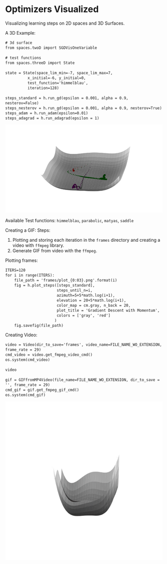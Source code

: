 # Optimizers Visualized

Visualizing learning steps on 2D spaces and 3D Surfaces.  

A 3D Example:  

    # 3d surface
    from spaces.twoD import SGDVisOneVariable
    
    # test functions
    from spaces.threeD import State
    
    state = State(space_lim_min=-7, space_lim_max=7,
              x_initial=-6, y_initial=0,
              test_function='himmelblau', 
              iteration=128)
    
    steps_standard = h.run_gd(epsilon = 0.001, alpha = 0.9, nesterov=False)
    steps_nesterov = h.run_gd(epsilon = 0.001, alpha = 0.9, nesterov=True)
    steps_adam = h.run_adam(epsilon=0.01)
    steps_adagrad = h.run_adagrad(epsilon = 1)
    
![Optimizers-Visualized](images/optimizers-visualized.png)

Available Test functions: `himmelblau`, `parabolic`, `matyas`, `saddle`  

Creating a GIF:
Steps:

1. Plotting and storing each iteration in the `frames` directory and creating a video with `ffmpeg` library.  
2. Generate GIF from video with the `ffmpeg`.  

Plotting frames:

    ITERS=120
    for i in range(ITERS):
        file_path = 'frames/plot_{0:03}.png'.format(i)
        fig = h.plot_steps([steps_standard],
                           steps_until_n=i,
                           azimuth=5+5*math.log(i+1),
                           elevation = 20+5*math.log(i+1),
                           color_map = cm.gray, n_back = 20,
                           plot_title = 'Gradient Descent with Momentum',
                           colors = ['gray', 'red']
                          )
        fig.savefig(file_path)

Creating Video:  

    video = Video(dir_to_save='frames', video_name=FILE_NAME_WO_EXTENSION, frame_rate = 29)
    cmd_video = video.get_fmpeg_video_cmd()
    os.system(cmd_video)
    
    video
    
    gif = GIFfromMP4Video(file_name=FILE_NAME_WO_EXTENSION, dir_to_save = '', frame_rate = 29)
    cmd_gif = gif.get_fmpeg_gif_cmd()
    os.system(cmd_gif)

![Optimizers-Visualized](images/optimizers-visualized.gif)